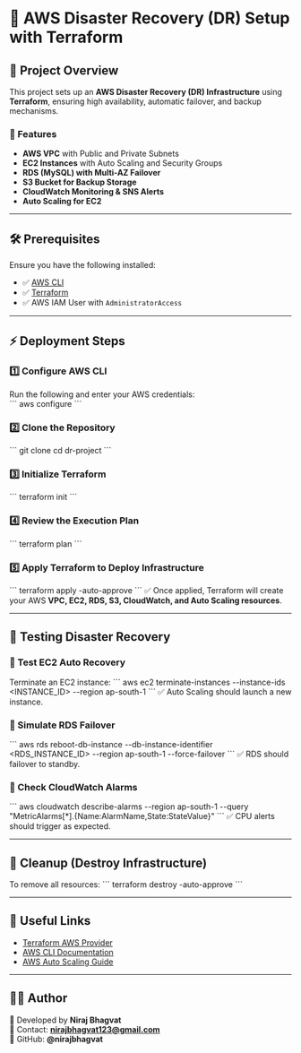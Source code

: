 # 🚀 AWS Disaster Recovery (DR) Setup with Terraform

## 📌 Project Overview  
This project sets up an **AWS Disaster Recovery (DR) Infrastructure** using **Terraform**, ensuring high availability, automatic failover, and backup mechanisms.  

### 🔹 Features  
- **AWS VPC** with Public and Private Subnets  
- **EC2 Instances** with Auto Scaling and Security Groups  
- **RDS (MySQL) with Multi-AZ Failover**  
- **S3 Bucket for Backup Storage**  
- **CloudWatch Monitoring & SNS Alerts**  
- **Auto Scaling for EC2**  

---

## 🛠️ Prerequisites  
Ensure you have the following installed:  
- ✅ [AWS CLI](https://docs.aws.amazon.com/cli/latest/userguide/install-cliv2.html)  
- ✅ [Terraform](https://developer.hashicorp.com/terraform/downloads)  
- ✅ AWS IAM User with `AdministratorAccess`  

---

## ⚡ Deployment Steps  

### 1️⃣ Configure AWS CLI  
Run the following and enter your AWS credentials:  
\`\`\`
aws configure
\`\`\`

### 2️⃣ Clone the Repository
\`\`\`
git clone <your-github-repo-url>
cd dr-project
\`\`\`

### 3️⃣ Initialize Terraform
\`\`\`
terraform init
\`\`\`

### 4️⃣ Review the Execution Plan
\`\`\`
terraform plan
\`\`\`

### 5️⃣ Apply Terraform to Deploy Infrastructure
\`\`\`
terraform apply -auto-approve
\`\`\`
✅ Once applied, Terraform will create your AWS **VPC, EC2, RDS, S3, CloudWatch, and Auto Scaling resources**.  

---

## 🧪 Testing Disaster Recovery  

### 🔹 Test EC2 Auto Recovery  
Terminate an EC2 instance:
\`\`\`
aws ec2 terminate-instances --instance-ids <INSTANCE_ID> --region ap-south-1
\`\`\`
✅ Auto Scaling should launch a new instance.  

### 🔹 Simulate RDS Failover  
\`\`\`
aws rds reboot-db-instance --db-instance-identifier <RDS_INSTANCE_ID> --region ap-south-1 --force-failover
\`\`\`
✅ RDS should failover to standby.  

### 🔹 Check CloudWatch Alarms  
\`\`\`
aws cloudwatch describe-alarms --region ap-south-1 --query "MetricAlarms[*].{Name:AlarmName,State:StateValue}"
\`\`\`
✅ CPU alerts should trigger as expected.  

---

## 🧹 Cleanup (Destroy Infrastructure)  
To remove all resources:
\`\`\`
terraform destroy -auto-approve
\`\`\`

---

## 🔗 Useful Links  
- [Terraform AWS Provider](https://registry.terraform.io/providers/hashicorp/aws/latest/docs)  
- [AWS CLI Documentation](https://docs.aws.amazon.com/cli/latest/userguide/cli-services-ec2.html)  
- [AWS Auto Scaling Guide](https://docs.aws.amazon.com/autoscaling/ec2/userguide/AutoScalingGroup.html)  

---

## 👨‍💻 Author  
🚀 Developed by **Niraj Bhagvat**  
📧 Contact: **nirajbhagvat123@gmail.com**  
🔗 GitHub: **@nirajbhagvat**
